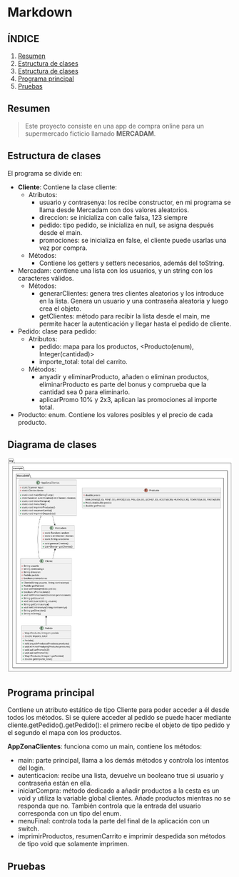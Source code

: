 # Markdown

## ÍNDICE

1. [Resumen](#resumen)
2. [Estructura de clases](#estructura-de-clases)
4. [Estructura de clases](#estructura-de-clases)
5. [Programa principal](#programa-principal)
6. [Pruebas](#pruebas)

## Resumen
> Este proyecto consiste en una app de compra online para un supermercado ficticio llamado **MERCADAM**.

## Estructura de clases

El programa se divide en: 

- **Cliente**: Contiene la clase cliente:
  - Atributos:
    - usuario y contrasenya: los recibe constructor, en mi programa se llama desde Mercadam con dos valores aleatorios.
    - direccion: se inicializa con calle falsa, 123 siempre
    - pedido: tipo pedido, se inicializa en null, se asigna después desde el main.
    - promociones: se inicializa en false, el cliente puede usarlas una vez por compra.
  - Métodos:
    - Contiene los getters y setters necesarios, además del toString.
- Mercadam: contiene una lista con los usuarios, y un string con los caracteres válidos.
  - Métodos: 
    - generarClientes: genera tres clientes aleatorios y los introduce en la lista. Genera un usuario y una contraseña aleatoria y luego crea el objeto.
    - getClientes: método para recibir la lista desde el main, me permite hacer la autenticación y llegar hasta el pedido de cliente. 
- Pedido: clase para pedido:
  - Atributos: 
    - pedido: mapa para los productos, <Producto(enum), Integer(cantidad)>
    - importe_total: total del carrito.
  - Métodos: 
    - anyadir y eliminarProducto, añaden o eliminan productos, eliminarProducto es parte del bonus y comprueba que la cantidad sea 0 para eliminarlo.
    - aplicarPromo 10% y 2x3, aplican las promociones al importe total. 
- Producto: enum. Contiene los valores posibles y el precio de cada producto. 

## Diagrama de clases

![MercaDAM](./MercaDAM.png)

## Programa principal
Contiene un atributo estático de tipo Cliente para poder acceder a él desde todos los métodos. Si se quiere acceder al pedido se puede hacer mediante cliente.getPedido().getPedido(): el primero recibe el objeto de tipo pedido y el segundo el mapa con los productos.

**AppZonaClientes**: funciona como un main, contiene los métodos:
  - main: parte principal, llama a los demás métodos y controla los intentos del login.
  - autenticacion: recibe una lista, devuelve un booleano true si usuario y contraseña están en ella.
  - iniciarCompra: método dedicado a añadir productos a la cesta es un void y utiliza la variable global clientes. Añade productos mientras no se responda que no. También controla que la entrada del usuario corresponda con un tipo del enum.
  - menuFinal: controla toda la parte del final de la aplicación con un switch.
  - imprimirProductos, resumenCarrito e imprimir despedida son métodos de tipo void que solamente imprimen.


## Pruebas


